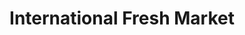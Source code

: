 ---
title: "International Fresh Market"
url: /south-bend/international-fresh-market/
shop: supermarket
---